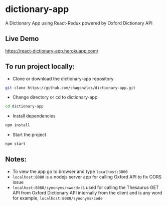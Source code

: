# dictionary-app
A Dictionary App using React-Redux powered by Oxford Dictionary API

## Live Demo 
https://react-dictionary-app.herokuapp.com/

## To run project locally:
- Clone or download the dictionary-app repository
```sh
git clone https://github.com/chagonzles/dictionary-app.git
```
- Change directory or cd to dictionary-app
```sh
cd dictionary-app
```
- Install dependencies
```sh
npm install
```

- Start the project
```sh
npm start
```

## Notes:
- To view the app go to browser and type `localhost:3000`
- `localhost:8080` is a nodejs server app for calling Oxford API to fix CORS issue
- `localhost:8080/synonyms/<word>` is used for calling the Thesaurus GET API from Oxford Dictionary API internally from the client and <word> is any word for example, `localhost:8080/synonyms/code`
